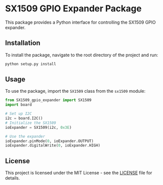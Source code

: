 # SX1509 GPIO Expander Package

This package provides a Python interface for controlling the SX1509 GPIO expander.

## Installation

To install the package, navigate to the root directory of the project and run:

```python
python setup.py install
```

## Usage

To use the package, import the `SX1509` class from the `sx1509` module:

```python
from SX1509_gpio_expander import SX1509
import board

# Set up I2C
i2c = board.I2C() 
# Initialize the SX1509
ioExpander = SX1509(i2c, 0x3E)

# Use the expander
ioExpander.pinMode(0, ioExpander.OUTPUT)
ioExpander.digitalWrite(0, ioExpander.HIGH)
```

## License

This project is licensed under the MIT License - see the [LICENSE](LICENSE) file for details.
